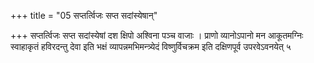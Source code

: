 +++
title = "05 सप्तर्त्विजः सप्त सदांस्येषान्"

+++
सप्तर्त्विजः सप्त सदांस्येषां दश क्षिपो अश्विना पञ्च वाजाः । प्राणो व्यानोऽपानो मन आकूतमग्निः स्वाहाकृतं हविरदन्तु देवा इति भक्षं व्यापन्नमभिमन्त्र्येदं विष्णुर्विचक्रम इति दक्षिणपूर्व उपरवेऽवनयेत् ५